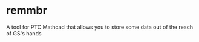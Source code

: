 remmbr
======

A tool for PTC Mathcad that allows you to store some data out of the reach of GS's hands
